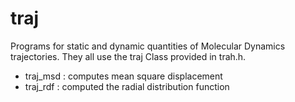 # traj
Programs for static and dynamic quantities of Molecular Dynamics trajectories. They all use the traj Class provided in trah.h.
 - traj_msd : computes mean square displacement
 - traj_rdf : computed the radial distribution function
